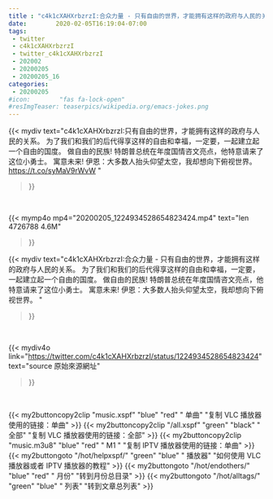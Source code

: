 ```yaml
---
title : "c4k1cXAHXrbzrzI:合众力量 - 只有自由的世界，才能拥有这样的政府与人民的关系。  为了我们和我们的后代得享这样的自由和幸福，一定要，一起建立起一个自由的国度。  做自由的民族!  特朗普总统在年度国情咨文亮点，他特意请来了这位小勇士。  寓意未来!  伊恩：大多数人抬头仰望太空，我却想向下俯视世界。 "
date:        2020-02-05T16:19:04-07:00
tags:
 - twitter
 - c4k1cXAHXrbzrzI
 - twitter_c4k1cXAHXrbzrzI
 - 202002
 - 20200205
 - 20200205_16
categories:
 - 20200205
#icon:        "fas fa-lock-open"
#resImgTeaser: teaserpics/wikipedia.org/emacs-jokes.png
---
```


{{< mydiv text="c4k1cXAHXrbzrzI:只有自由的世界，才能拥有这样的政府与人民的关系。  为了我们和我们的后代得享这样的自由和幸福，一定要，一起建立起一个自由的国度。  做自由的民族!  特朗普总统在年度国情咨文亮点，他特意请来了这位小勇士。  寓意未来!  伊恩：大多数人抬头仰望太空，我却想向下俯视世界。 https://t.co/syMaV9rWvW "
>}}
<br>


{{< mymp4o mp4="20200205_1224934528654823424.mp4"
text="len 4726788    4.6M"
>}}


{{< mydiv text="c4k1cXAHXrbzrzI:合众力量 - 只有自由的世界，才能拥有这样的政府与人民的关系。  为了我们和我们的后代得享这样的自由和幸福，一定要，一起建立起一个自由的国度。  做自由的民族!  特朗普总统在年度国情咨文亮点，他特意请来了这位小勇士。  寓意未来!  伊恩：大多数人抬头仰望太空，我却想向下俯视世界。 "
>}}
<br>

{{< mydiv4o link="https://twitter.com/c4k1cXAHXrbzrzI/status/1224934528654823424"
text="source 原始來源網址"
>}}


<br>





{{< my2buttoncopy2clip "music.xspf"        "blue"   "red"    " 单曲"  "复制 VLC 播放器使用的链接：单曲" >}} {{< my2buttoncopy2clip "/all.xspf"         "green"  "black"  " 全部"  "复制 VLC 播放器使用的链接：全部" >}} {{< my2buttoncopy2clip "music.m3u8"        "blue"   "red"    " M1 "    "复制 IPTV 播放器使用的链接：单曲" >}} {{< my2buttongoto      "/hot/helpxspf/"    "green"  "blue"   " 播放器" "如何使用 VLC 播放器或者 IPTV 播放器的教程" >}} {{< my2buttongoto      "/hot/endothers/"   "blue"   "red"    " 月份"   "转到月份总目录" >}} {{< my2buttongoto      "/hot/alltags/"     "green"  "blue"   " 列表"   "转到文章总列表" >}} 

